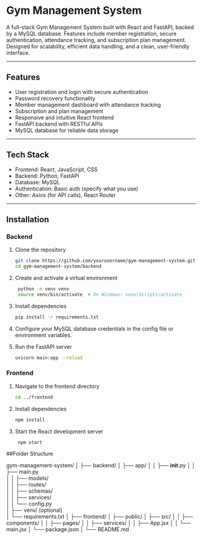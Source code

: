 # Gym Management System

A full-stack Gym Management System built with React and FastAPI, backed by a MySQL database.
Features include member registration, secure authentication, attendance tracking, and subscription plan management. Designed for scalability, efficient data handling, and a clean, user-friendly interface.

---

## Features

* User registration and login with secure authentication
* Password recovery functionality
* Member management dashboard with attendance tracking
* Subscription and plan management
* Responsive and intuitive React frontend
* FastAPI backend with RESTful APIs
* MySQL database for reliable data storage

---

## Tech Stack

* Frontend: React, JavaScript, CSS
* Backend: Python, FastAPI
* Database: MySQL
* Authentication: Basic auth (specify what you use)
* Other: Axios (for API calls), React Router

---

## Installation

### Backend

1. Clone the repository
   ```bash
   git clone https://github.com/yourusername/gym-management-system.git
   cd gym-management-system/backend
   ```
2. Create and activate a virtual environment
   ```bash
    python -m venv venv
    source venv/bin/activate  # On Windows: venv\Scripts\activate
   ```
3. Install dependencies
    ```bash
    pip install -r requirements.txt
    ```
4. Configure your MySQL database credentials in the config file or environment variables.

5. Run the FastAPI server
    ```bash
    uvicorn main:app --reload
    ```

### Frontend
1. Navigate to the frontend directory
    ```bash
    cd ../frontend
    ```
2. Install dependencies
    ```bash
    npm install
    ```
3. Start the React development server
   ```bash
    npm start
   ```

##Folder Structure

   gym-management-system/
│
├── backend/
│   ├── app/
│   │   ├── __init__.py
│   │   ├── main.py            
│   │   ├── models/              
│   │   ├── routes/             
│   │   ├── schemas/             
│   │   ├── services/            
│   │   └── config.py            
│   ├── venv/ (optional)         
│   └── requirements.txt
│
├── frontend/
│   ├── public/
│   ├── src/
│   │   ├── components/
│   │   ├── pages/
│   │   ├── services/
│   │   ├── App.jsx
│   │   └── main.jsx
│   └── package.json
│
└── README.md
